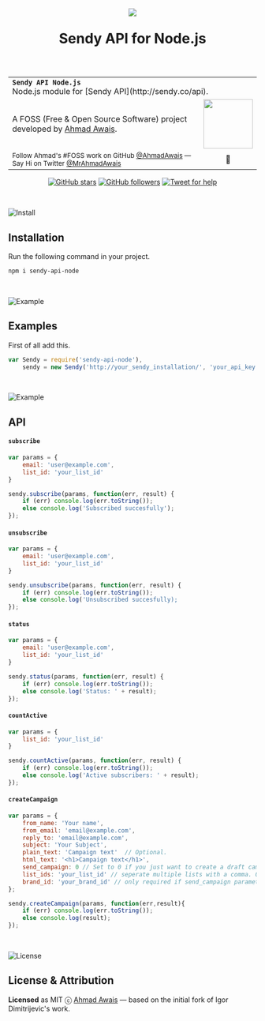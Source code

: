 <h1 align="center">
  <img src="https://on.ahmda.ws/qrZY/c" />

  Sendy API for Node.js
</h1>


<br>



<table width='100%' align="center">
    <tr>
        <td align='left' width='100%' colspan='2'>
            <strong><code>Sendy API Node.js</code></strong><br />
            Node.js module for [Sendy API](http://sendy.co/api).
        </td>
    </tr>
    <tr>
        <td>
            A FOSS (Free & Open Source Software) project developed by <a href='https://github.com/ahmadawais'  target="_blank">Ahmad Awais</a>.
        </td>
        <td align='center'>
            <a  target="_blank" href='https://AhmadAwais.com/'>
                <img src='https://i.imgur.com/Asg4d3k.png' width='100' />
            </a>
        </td>
    </tr>
    <tr><td><sup> Follow Ahmad's #FOSS work on GitHub <a href='https://github.com/ahmadawais'>@AhmadAwais</a> —   Say Hi on Twitter <a href="https://twitter.com/mrahmadawais/">@MrAhmadAwais</a></sup></td><td  align='center'>👋</td></tr>
</table>

<div align="center">

[![GitHub stars](https://img.shields.io/github/stars/ahmadawais/Sendy-API-Node.svg?style=social&label=Stars)](https://github.com/ahmadawais/Sendy-API-Node/stargazers) [![GitHub followers](https://img.shields.io/github/followers/ahmadawais.svg?style=social&label=Follow)](https://github.com/ahmadawais?tab=followers) [![Tweet for help](https://img.shields.io/twitter/follow/mrahmadawais.svg?style=social&label=Tweet%20@MrAhmadAwais)](https://twitter.com/mrahmadawais/)

</div>

<br>

![Install](https://on.ahmda.ws/qsLN/c)

## Installation

Run the following command in your project.

```sh
npm i sendy-api-node
```

<br>

![Example](https://on.ahmda.ws/qsO2/c)

## Examples

First of all add this.

```js
var Sendy = require('sendy-api-node'),
    sendy = new Sendy('http://your_sendy_installation/', 'your_api_key');
```

<br>

![Example](https://on.ahmda.ws/qr5M/c)

## API

#### `subscribe`

```js
var params = {
    email: 'user@example.com',
    list_id: 'your_list_id'
}

sendy.subscribe(params, function(err, result) {
    if (err) console.log(err.toString());
    else console.log('Subscribed succesfully');
});
```

#### `unsubscribe`

```js
var params = {
    email: 'user@example.com',
    list_id: 'your_list_id'
}

sendy.unsubscribe(params, function(err, result) {
    if (err) console.log(err.toString());
    else console.log('Unsubscribed succesfully);
});
```

#### `status`

```js
var params = {
    email: 'user@example.com',
    list_id: 'your_list_id'
}

sendy.status(params, function(err, result) {
    if (err) console.log(err.toString());
    else console.log('Status: ' + result);
});
```

#### `countActive`

```js
var params = {
    list_id: 'your_list_id'
}

sendy.countActive(params, function(err, result) {
    if (err) console.log(err.toString());
    else console.log('Active subscribers: ' + result);
});
```

#### `createCampaign`

```js
var params = {
    from_name: 'Your name',
    from_email: 'email@example.com',
    reply_to: 'email@example.com',
    subject: 'Your Subject',
    plain_text: 'Campaign text'  // Optional.
    html_text: '<h1>Campaign text</h1>',
    send_campaign: 0 // Set to 0 if you just want to create a draft campaign — 1 if you want to create and send.
    list_ids: 'your_list_id' // seperate multiple lists with a comma. Only required if send_campaign parameter is true.
    brand_id: 'your_brand_id' // only required if send_campaign parameter is false. Check url what is, i=X that x is the brand ID.
};

sendy.createCampaign(params, function(err,result){
    if (err) console.log(err.toString());
    else console.log(result);
});
```

<br>

![License](https://on.ahmda.ws/qsw0/c)

## License & Attribution

**Licensed** as MIT ⓒ [Ahmad Awais](https://AhmadAwais.com/) — based on the initial fork of Igor Dimitrijevic's work.
